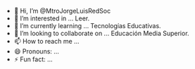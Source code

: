 - 👋 Hi, I’m @MtroJorgeLuisRedSoc
- 👀 I’m interested in ... Leer.
- 🌱 I’m currently learning ... Tecnologías Educativas.
- 💞️ I’m looking to collaborate on ... Educación Media Superior.
- 📫 How to reach me ...
- 😄 Pronouns: ...
- ⚡ Fun fact: ...

<!---
MtroJorgeLuisRedSoc/MtroJorgeLuisRedSoc is a ✨ special ✨ repository because its `README.md` (this file) appears on your GitHub profile.
You can click the Preview link to take a look at your changes.
--->
